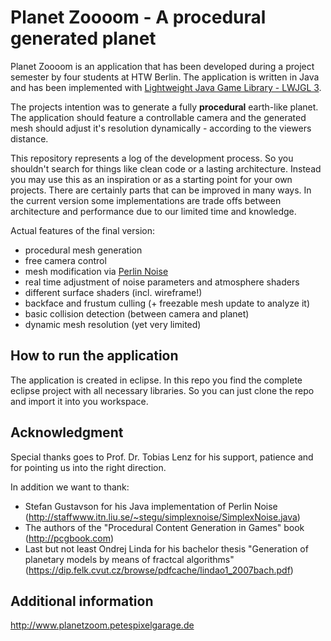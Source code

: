 # Planet Zoooom - A procedural generated planet

Planet Zoooom is an application that has been developed during a project semester by four students at HTW Berlin. The application is written in Java and has been implemented with [Lightweight Java Game Library - LWJGL 3](www.lwjgl.org).

The projects intention was to generate a fully **procedural** earth-like planet. The application should feature a controllable camera and the generated mesh should adjust it's resolution dynamically - according to the viewers distance.

This repository represents a log of the development process. So you shouldn't search for things like clean code or a lasting architecture. Instead you may use this as an inspiration or as a starting point for your own projects. There are certainly parts that can be improved in many ways. In the current version some implementations are trade offs between architecture and performance due to our limited time and knowledge.

Actual features of the final version:
- procedural mesh generation
- free camera control
- mesh modification via [Perlin Noise](http://www.kenperlin.com)
- real time adjustment of noise parameters and atmosphere shaders
- different surface shaders (incl. wireframe!)
- backface and frustum culling (+ freezable mesh update to analyze it)
- basic collision detection (between camera and planet)
- dynamic mesh resolution (yet very limited)

## How to run the application
The application is created in eclipse. In this repo you find the complete eclipse project with all necessary libraries. So you can just clone the repo and import it into you workspace.

## Acknowledgment
Special thanks goes to Prof. Dr. Tobias Lenz for his support, patience and for pointing us into the right direction.

In addition we want to thank:
- Stefan Gustavson for his Java implementation of Perlin Noise (http://staffwww.itn.liu.se/~stegu/simplexnoise/SimplexNoise.java)
- The authors of the "Procedural Content Generation in Games" book (http://pcgbook.com)
- Last but not least Ondrej Linda for his bachelor thesis "Generation of planetary models by means of fractcal algorithms" (https://dip.felk.cvut.cz/browse/pdfcache/lindao1_2007bach.pdf)

## Additional information
http://www.planetzoom.petespixelgarage.de
